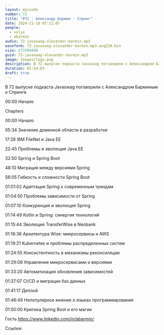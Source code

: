 ```yaml
---
layout: episode
number: 72
title: "#72 - Александр Бармин - Спринг"
date: 2024-11-18 07:11:07
people:
  - volyx
  - abarmin
audio: 72-javaswag-alexander-barmin.mp3
waveform: 72-javaswag-alexander-barmin.mp3.avg220.bin
size: 273709440
guid: 72-javaswag-alexander-barmin.mp3
image: images/logo.png
description: В 72 выпуске подкаста Javaswag поговорили с Александром Барминым о Спринге
duration: 01:54:03
draft: true
---
```


В 72 выпуске подкаста Javaswag поговорили с Александром Барминым о Спринге

00:00 Начало

Chapters

00:00 Начало

05:34 Значение доменной области в разработке

17:28 IBM FileNet и Java EE

22:45 Проблемы и эволюция Java EE

32:50 Spring и Spring Boot

48:10 Миграция между версиями Spring

56:05 Гибкость и сложности Spring Boot

01:01:02 Адаптация Spring к современным трендам

01:04:50 Проблемы зависимости от Spring

01:07:10 Конкуренция и эволюция Spring

01:14:49 Kotlin и Spring: синергия технологий

01:15:44 Эволюция TransferWise в Neobank

01:16:36 Архитектура Wise: микросервисы и AWS

01:19:21 Kubernetes и проблемы распределенных систем

01:24:55 Консистентность и механизмы реконсиляции

01:29:08 Управление микросервисами и версиями

01:33:20 Автоматизация обновления зависимостей

01:37:07 CI/CD и миграции баз данных

01:41:17 Деплой

01:46:49 Непопулярное мнение о языках программирования

01:50:00 Критика Spring Boot и его магии


Гость https://www.linkedin.com/in/abarmin/

Ссылки:
